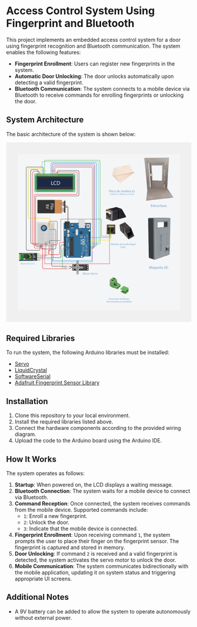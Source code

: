 # Access Control System Using Fingerprint and Bluetooth

This project implements an embedded access control system for a door using fingerprint recognition and Bluetooth communication. The system enables the following features:

- **Fingerprint Enrollment**: Users can register new fingerprints in the system.
- **Automatic Door Unlocking**: The door unlocks automatically upon detecting a valid fingerprint.
- **Bluetooth Communication**: The system connects to a mobile device via Bluetooth to receive commands for enrolling fingerprints or unlocking the door.

## System Architecture

The basic architecture of the system is shown below:

![System Architecture](architecture.png)

## Required Libraries

To run the system, the following Arduino libraries must be installed:

- [Servo](https://www.arduino.cc/en/Reference/Servo)
- [LiquidCrystal](https://www.arduino.cc/reference/en/libraries/liquidcrystal/)
- [SoftwareSerial](https://www.arduino.cc/en/Reference/softwareSerial)
- [Adafruit Fingerprint Sensor Library](https://github.com/adafruit/Adafruit-Fingerprint-Sensor-Library)

## Installation

1. Clone this repository to your local environment.
2. Install the required libraries listed above.
3. Connect the hardware components according to the provided wiring diagram.
4. Upload the code to the Arduino board using the Arduino IDE.

## How It Works

The system operates as follows:

1. **Startup**: When powered on, the LCD displays a waiting message.
2. **Bluetooth Connection**: The system waits for a mobile device to connect via Bluetooth.
3. **Command Reception**: Once connected, the system receives commands from the mobile device. Supported commands include:
   - `1`: Enroll a new fingerprint.
   - `2`: Unlock the door.
   - `3`: Indicate that the mobile device is connected.
4. **Fingerprint Enrollment**: Upon receiving command `1`, the system prompts the user to place their finger on the fingerprint sensor. The fingerprint is captured and stored in memory.
5. **Door Unlocking**: If command `2` is received and a valid fingerprint is detected, the system activates the servo motor to unlock the door.
6. **Mobile Communication**: The system communicates bidirectionally with the mobile application, updating it on system status and triggering appropriate UI screens.

## Additional Notes

- A 9V battery can be added to allow the system to operate autonomously without external power.